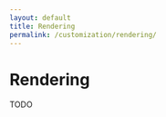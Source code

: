 ```yaml
---
layout: default
title: Rendering
permalink: /customization/rendering/
---
```


Rendering
=========

TODO
